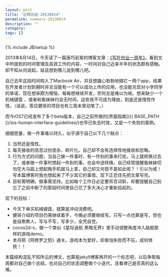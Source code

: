 ```yaml
---
layout: post
title: "近期总结-20130814"
permalink: summary-20130814
description: ""
category: 
tags: []
---
```

{% include JB/setup %}

2013年8月14日，今天读了一篇唐巧前辈的博客文章：[《写在创业一周年》](http://blog.devtang.com/blog/2013/06/17/startup-anniversary-note/)。看到文中所提到的时间管理及高效工作的内容，一时间对自己近来半年的状态颇有感触。却不知从何说起，姑且想到哪儿说到哪儿吧。   

自己去年这段时间购入了Macbook Air，并且想雄心勃勃地搞它一两个app，结果在开发者计划到期时非旦没能有一个可以成功上传的应用，也没能兑现对小学同学的承诺，现在想来颇为懊恼，每每想继续开发，奈何总是难以为继。想来缺少一个机械键盘   、或者和鱼妹妹约会无时间，这些皆不可成为理由，到底还是惰性作怪。（话说，答应健哥的项目也有三周未曾动笔了。）   

而今iOS7已经发布了多个beta版本，自己之前所做的[界面指南]({{ BASE_PATH }}/ios-human-interface-guidelines/)也早已失去时效，又是一个失败的案例。   

细细思量，做一件事难以持久，似乎源于自己以下几个缺点：   
1. 当然还是惰性。  
2. 每天接收的信息过份庞杂，碎片化。自己却不会有选择性地接收和忽略。   
3. 行为方式的问题，当自己做一件事时，有一件别的事来打扰，马上就转换过去了，或者做一件事时想起一件别的事，也会中途转换。自己经常提醒鱼妹妹切勿在大马路上想起掏手机就马上拿，自己却又何尝不是如此呢？！引以为戒！写本篇博客时我也想起来了不少其它的事情，现下正忍住先把文章写完。   
4. 目标需明确，做事需坚持。比如每个工作日必定要背百词斩，却要提醒自己别忘了之前中断了的那段时间使自己花了多大决心才重新拾起的。

现下的目标：   

* 今天下单买机械键盘，就算是冲动消费吧。
* 健哥介绍的项目仍需继续着手，今晚必须要继续写。只写一点也算是写，但也是自欺欺人，写与不写，写多少，全凭自觉。  
* cocos2d-x，做一个类似《星际迷航 黑暗无界》里手动调整角度冲入敌舰那样的游戏demo。
* 本月把《阿修罗之怒》通关。游戏本为爱好，却害怕失败而不玩，成何体统！！

本篇结构混乱不知所云的博文，也算是jekyll博客再开的一个标志吧，以后争取每周都对自己做个总结，也对自己的状态调整做个小迭代，且看律己是否真的这么难。